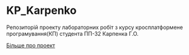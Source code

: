 # KP_Karpenko
Репозиторій проекту лабораторних робіт з курсу кросплатформене програмування(КП) студента ПП-32 Карпенка Г.О.

[Більше про проект](wordum/README.md)
